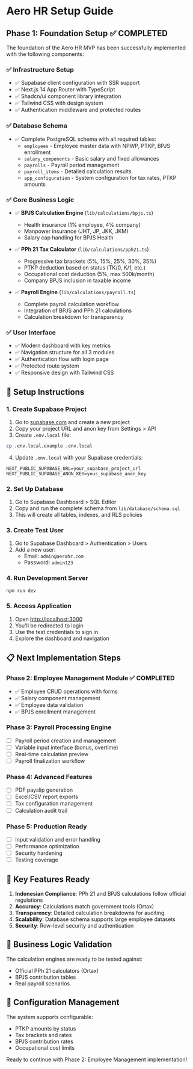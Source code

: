 # Aero HR Setup Guide

## Phase 1: Foundation Setup ✅ COMPLETED

The foundation of the Aero HR MVP has been successfully implemented with the following components:

### ✅ Infrastructure Setup
- ✅ Supabase client configuration with SSR support
- ✅ Next.js 14 App Router with TypeScript
- ✅ Shadcn/ui component library integration
- ✅ Tailwind CSS with design system
- ✅ Authentication middleware and protected routes

### ✅ Database Schema
- ✅ Complete PostgreSQL schema with all required tables:
  - `employees` - Employee master data with NPWP, PTKP, BPJS enrollment
  - `salary_components` - Basic salary and fixed allowances
  - `payrolls` - Payroll period management
  - `payroll_items` - Detailed calculation results
  - `app_configuration` - System configuration for tax rates, PTKP amounts

### ✅ Core Business Logic
- ✅ **BPJS Calculation Engine** (`lib/calculations/bpjs.ts`)
  - Health insurance (1% employee, 4% company)
  - Manpower insurance (JHT, JP, JKK, JKM)
  - Salary cap handling for BPJS Health
  
- ✅ **PPh 21 Tax Calculator** (`lib/calculations/pph21.ts`)
  - Progressive tax brackets (5%, 15%, 25%, 30%, 35%)
  - PTKP deduction based on status (TK/0, K/1, etc.)
  - Occupational cost deduction (5%, max 500k/month)
  - Company BPJS inclusion in taxable income

- ✅ **Payroll Engine** (`lib/calculations/payroll.ts`)
  - Complete payroll calculation workflow
  - Integration of BPJS and PPh 21 calculations
  - Calculation breakdown for transparency

### ✅ User Interface
- ✅ Modern dashboard with key metrics
- ✅ Navigation structure for all 3 modules
- ✅ Authentication flow with login page
- ✅ Protected route system
- ✅ Responsive design with Tailwind CSS

## 🚀 Setup Instructions

### 1. Create Supabase Project
1. Go to [supabase.com](https://supabase.com) and create a new project
2. Copy your project URL and anon key from Settings > API
3. Create `.env.local` file:
```bash
cp .env.local.example .env.local
```
4. Update `.env.local` with your Supabase credentials:
```env
NEXT_PUBLIC_SUPABASE_URL=your_supabase_project_url
NEXT_PUBLIC_SUPABASE_ANON_KEY=your_supabase_anon_key
```

### 2. Set Up Database
1. Go to Supabase Dashboard > SQL Editor
2. Copy and run the complete schema from `lib/database/schema.sql`
3. This will create all tables, indexes, and RLS policies

### 3. Create Test User
1. Go to Supabase Dashboard > Authentication > Users
2. Add a new user:
   - Email: `admin@aerohr.com`
   - Password: `admin123`

### 4. Run Development Server
```bash
npm run dev
```

### 5. Access Application
1. Open [http://localhost:3000](http://localhost:3000)
2. You'll be redirected to login
3. Use the test credentials to sign in
4. Explore the dashboard and navigation

## 📋 Next Implementation Steps

### Phase 2: Employee Management Module ✅ COMPLETED
- ✅ Employee CRUD operations with forms
- ✅ Salary component management  
- ✅ Employee data validation
- ✅ BPJS enrollment management

### Phase 3: Payroll Processing Engine
- [ ] Payroll period creation and management
- [ ] Variable input interface (bonus, overtime)
- [ ] Real-time calculation preview
- [ ] Payroll finalization workflow

### Phase 4: Advanced Features
- [ ] PDF payslip generation
- [ ] Excel/CSV report exports
- [ ] Tax configuration management
- [ ] Calculation audit trail

### Phase 5: Production Ready
- [ ] Input validation and error handling
- [ ] Performance optimization
- [ ] Security hardening
- [ ] Testing coverage

## 🎯 Key Features Ready
1. **Indonesian Compliance**: PPh 21 and BPJS calculations follow official regulations
2. **Accuracy**: Calculations match government tools (Ortax)
3. **Transparency**: Detailed calculation breakdowns for auditing
4. **Scalability**: Database schema supports large employee datasets
5. **Security**: Row-level security and authentication

## 📝 Business Logic Validation
The calculation engines are ready to be tested against:
- Official PPh 21 calculators (Ortax)
- BPJS contribution tables
- Real payroll scenarios

## 🔧 Configuration Management
The system supports configurable:
- PTKP amounts by status
- Tax brackets and rates
- BPJS contribution rates
- Occupational cost limits

Ready to continue with Phase 2: Employee Management implementation!